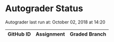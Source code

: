 # Autograder Status
Autograder last run at: October 02, 2018 at 14:20

| GitHub ID | Assignment | Graded Branch |
|-----------|------------|---------------|

